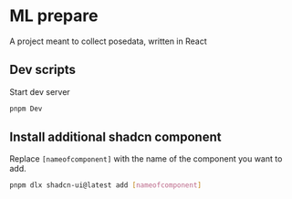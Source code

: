 # ML prepare
A project meant to collect posedata, written in React

## Dev scripts
Start dev server
```bash
pnpm Dev
```

## Install additional shadcn component
Replace `[nameofcomponent]` with the name of the component you want to add.
```bash
pnpm dlx shadcn-ui@latest add [nameofcomponent]
```

